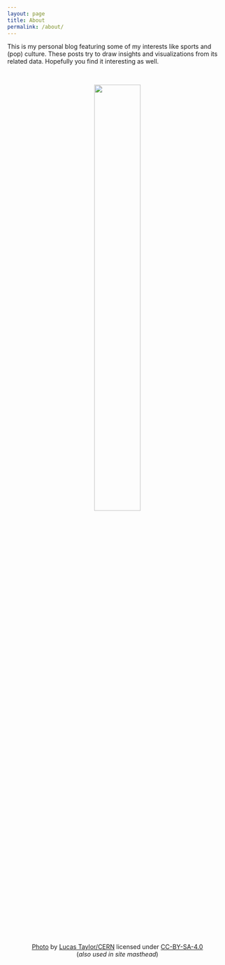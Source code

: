 ```yaml
---
layout: page
title: About
permalink: /about/
---
```


This is my personal blog featuring some of my interests like sports and (pop) culture. These posts 
try to draw insights and visualizations from its related data. Hopefully you find it interesting as well. 

<br>

<figure>
  <p style="text-align:center;"><img src="http://cds.cern.ch/record/628469/files/9710002_10.jpeg?subformat=icon-640" style="width:50%;"/></p>
  <figcaption>
    <center><a href="http://cds.cern.ch/record/628469/files/9710002_10.jpeg?subformat=icon-640">Photo</a> by <a href="http://cds.cern.ch/record/628469">Lucas Taylor/CERN</a> licensed under <a href="https://creativecommons.org/licenses/by-sa/4.0/legalcode">CC-BY-SA-4.0</a></center> 
    <center>(<i>also used in site masthead</i>)</center>
  </figcaption>
</figure>


